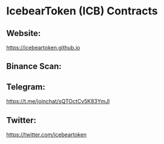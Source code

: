 # IcebearToken (ICB) Contracts

## Website:
https://icebeartoken.github.io

## Binance Scan:

## Telegram:
https://t.me/joinchat/sQTOctCv5K83YmJl

## Twitter:
https://twitter.com/icebeartoken
